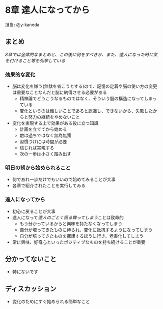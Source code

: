 # 8章 達人になってから

担当: @y-kaneda

## まとめ

_8章では全体的なまとめと、この後に何をすべきか、また、達人になった時に気を付けること等を列挙している_

### 効果的な変化
- 脳は変化を嫌う(無駄を省こうとする)ので、記憶の定着や脳の使い方の変更は重要なことなんだと脳に納得させる必要がある
    - 精神論でどうこうなるものではなく、そういう脳の構造になってしまっている
    - 変化というのは難しいことであると認識し、できないから、失敗したからと努力の継続をやめないこと
- 変化を実現する上で効果がある役に立つ知識
    - 計画を立ててから始める
    - 敵は過ちではなく無為無策
    - 習慣づけには時間が必要
    - 信じれば実現する
    - 次の一歩は小さく踏み出す

### 明日の朝から始められること
- 何であれ一歩だけでもいいので始めてみることが大事
- 各章で紹介されたことを実行してみる

### 達人になってから
- 初心に戻ることが大事
- 達人になって*達人のごとく振る舞ってしまう*ことは致命的
    - もう分かっているからと興味を持たなくなってしまう
    - 自分が培ってきたものに縛られ、変化に抵抗するようになってしまう
    - 自分が培ってきたものを擁護するほうに行き、老害化してしまう
- 常に興味、好奇心といったポジティブなものを持ち続けることが重要

## 分かってないこと

- 特にないです

## ディスカッション

- 変化のためにすぐ始められる簡単なこと
